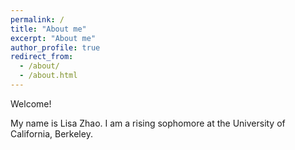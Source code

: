 ```yaml
---
permalink: /
title: "About me"
excerpt: "About me"
author_profile: true
redirect_from: 
  - /about/
  - /about.html
---
```

Welcome! 

My name is Lisa Zhao. I am a rising sophomore at the University of California, Berkeley. 
